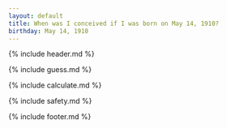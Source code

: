 ```yaml
---
layout: default
title: When was I conceived if I was born on May 14, 1910?
birthday: May 14, 1910
---
```


{% include header.md %}

{% include guess.md %}

{% include calculate.md %}

{% include safety.md %}

{% include footer.md %}



